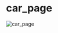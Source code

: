# car_page
![car_page](https://github.com/iremsndkc/car_page/assets/128176615/bf3dc6b0-240b-49f6-ba6d-65dbfbe2a460)

